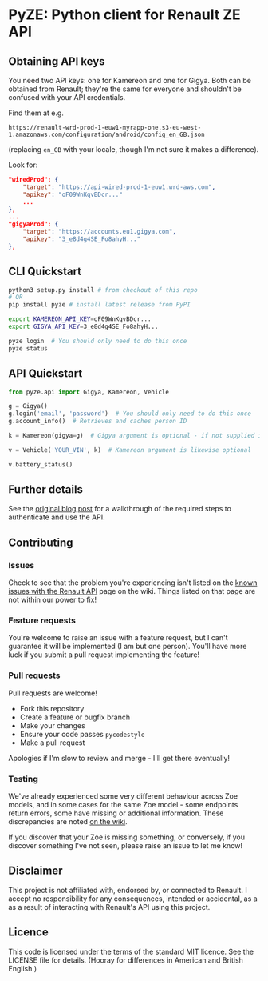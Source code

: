 # PyZE: Python client for Renault ZE API

## Obtaining API keys

You need two API keys: one for Kamereon and one for Gigya. Both can be obtained
from Renault; they're the same for everyone and shouldn't be confused with
your API credentials.

Find them at e.g.

`https://renault-wrd-prod-1-euw1-myrapp-one.s3-eu-west-1.amazonaws.com/configuration/android/config_en_GB.json`

(replacing `en_GB` with your locale, though I'm not sure it makes a difference).

Look for:

```json
"wiredProd": {
    "target": "https://api-wired-prod-1-euw1.wrd-aws.com",
    "apikey": "oF09WnKqvBDcr..."
    ...
},
...
"gigyaProd": {
    "target": "https://accounts.eu1.gigya.com",
    "apikey": "3_e8d4g4SE_Fo8ahyH..."
},
```

## CLI Quickstart

```bash
python3 setup.py install # from checkout of this repo
# OR
pip install pyze # install latest release from PyPI

export KAMEREON_API_KEY=oF09WnKqvBDcr...
export GIGYA_API_KEY=3_e8d4g4SE_Fo8ahyH...

pyze login  # You should only need to do this once
pyze status
```

## API Quickstart

```python
from pyze.api import Gigya, Kamereon, Vehicle

g = Gigya()
g.login('email', 'password')  # You should only need to do this once
g.account_info()  # Retrieves and caches person ID

k = Kamereon(gigya=g)  # Gigya argument is optional - if not supplied it will create one

v = Vehicle('YOUR_VIN', k)  # Kamereon argument is likewise optional

v.battery_status()
```

## Further details

See the [original blog post](https://muscatoxblog.blogspot.com/2019/07/delving-into-renaults-new-api.html)
for a walkthrough of the required steps to authenticate and use the API.

## Contributing

### Issues

Check to see that the problem you're experiencing isn't listed on the 
[known issues with the Renault API](https://github.com/jamesremuscat/pyze/wiki/Known-issues-with-the-Renault-API) 
page on the wiki. Things listed on that page are not within our power to fix!

### Feature requests

You're welcome to raise an issue with a feature request, but I can't guarantee
it will be implemented (I am but one person). You'll have more luck if you
submit a pull request implementing the feature!

### Pull requests

Pull requests are welcome!

- Fork this repository
- Create a feature or bugfix branch
- Make your changes
- Ensure your code passes `pycodestyle`
- Make a pull request

Apologies if I'm slow to review and merge - I'll get there eventually!

### Testing

We've already experienced some very different behaviour across Zoe models,
and in some cases for the same Zoe model - some endpoints return errors, some
have missing or additional information. These discrepancies are noted
[on the wiki](https://github.com/jamesremuscat/pyze/wiki/Known-issues-with-the-Renault-API).

If you discover that your Zoe is missing something, or conversely, if you
discover something I've not seen, please raise an issue to let me know!

## Disclaimer

This project is not affiliated with, endorsed by, or connected to Renault. I
accept no responsibility for any consequences, intended or accidental, as a
as a result of interacting with Renault's API using this project.

## Licence

This code is licensed under the terms of the standard MIT licence. See the
LICENSE file for details. (Hooray for differences in American and British
English.)
